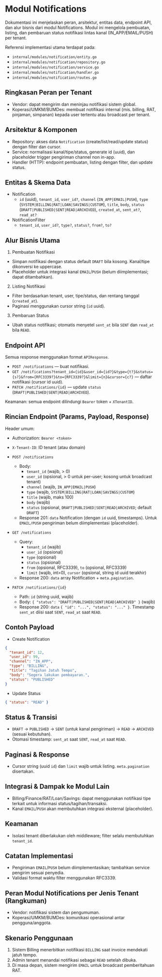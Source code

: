 # Modul Notifications

Dokumentasi ini menjelaskan peran, arsitektur, entitas data, endpoint API, dan alur bisnis dari modul Notifications. Modul ini mengelola pembuatan, listing, dan pembaruan status notifikasi lintas kanal (IN_APP/EMAIL/PUSH) per tenant.

Referensi implementasi utama terdapat pada:
- `internal/modules/notification/entity.go`
- `internal/modules/notification/repository.go`
- `internal/modules/notification/service.go`
- `internal/modules/notification/handler.go`
- `internal/modules/notification/routes.go`

## Ringkasan Peran per Tenant

- Vendor: dapat mengirim dan meninjau notifikasi sistem global.
- Koperasi/UMKM/BUMDes: membuat notifikasi internal (mis. billing, RAT, pinjaman, simpanan) kepada user tertentu atau broadcast per tenant.

## Arsitektur & Komponen

- Repository: akses data `Notification` (create/list/read/update status) dengan filter dan cursor.
- Service: normalisasi kanal/tipe/status, generate id (uuid), dan placeholder trigger pengiriman channel non in-app.
- Handler (HTTP): endpoint pembuatan, listing dengan filter, dan update status.

## Entitas & Skema Data

- Notification
  - `id` (uuid), `tenant_id`, `user_id?`, `channel` (`IN_APP|EMAIL|PUSH`), `type` (`SYSTEM|BILLING|RAT|LOAN|SAVINGS|CUSTOM`), `title`, `body`, `status` (`DRAFT|PUBLISHED|SENT|READ|ARCHIVED`), `created_at`, `sent_at?`, `read_at?`
- NotificationFilter
  - `tenant_id`, `user_id?`, `type?`, `status?`, `from?`, `to?`

## Alur Bisnis Utama

1) Pembuatan Notifikasi
- Simpan notifikasi dengan status default `DRAFT` bila kosong. Kanal/tipe dikonversi ke uppercase.
- Placeholder untuk integrasi kanal `EMAIL`/`PUSH` (belum diimplementasi; dapat ditambahkan).

2) Listing Notifikasi
- Filter berdasarkan tenant, user, tipe/status, dan rentang tanggal (`created_at`).
- Paginasi menggunakan cursor string (`id` uuid).

3) Pembaruan Status
- Ubah status notifikasi; otomatis menyetel `sent_at` bila `SENT` dan `read_at` bila `READ`.

## Endpoint API

Semua response menggunakan format `APIResponse`.

- `POST /notifications` — buat notifikasi.
- `GET /notifications?tenant_id={id}&user_id={id?}&type={t?}&status={s?}&from={RFC3339?}&to={RFC3339?}&limit={n}&cursor={c?}` — daftar notifikasi (cursor id uuid).
- `PATCH /notifications/{id}` — update `status` (`DRAFT|PUBLISHED|SENT|READ|ARCHIVED`).

Keamanan: semua endpoint dilindungi `Bearer` token + `XTenantID`.

## Rincian Endpoint (Params, Payload, Response)

Header umum:
- Authorization: `Bearer <token>`
- `X-Tenant-ID`: ID tenant (atau domain)

- `POST /notifications`
  - Body:
    - `tenant_id` (wajib, > 0)
    - `user_id` (opsional, > 0 untuk per-user; kosong untuk broadcast tenant)
    - `channel` (wajib, `IN_APP|EMAIL|PUSH`)
    - `type` (wajib, `SYSTEM|BILLING|RAT|LOAN|SAVINGS|CUSTOM`)
    - `title` (wajib, maks 100)
    - `body` (wajib)
    - `status` (opsional, `DRAFT|PUBLISHED|SENT|READ|ARCHIVED`; default `DRAFT`)
  - Response 201: `data` Notification (dengan `id` uuid, timestamps). Untuk `EMAIL/PUSH` pengiriman belum diimplementasi (placeholder).

- `GET /notifications`
  - Query:
    - `tenant_id` (wajib)
    - `user_id` (opsional)
    - `type` (opsional)
    - `status` (opsional)
    - `from` (opsional, RFC3339), `to` (opsional, RFC3339)
    - `limit` (wajib, int>0), `cursor` (opsional, string id uuid terakhir)
  - Response 200: `data` array Notification + `meta.pagination`.

- `PATCH /notifications/{id}`
  - Path: `id` (string uuid, wajib)
  - Body: `{ "status": "DRAFT|PUBLISHED|SENT|READ|ARCHIVED" }` (wajib)
  - Response 200: `data` `{ "id": "...", "status": "..." }`. Timestamp `sent_at` diisi saat `SENT`, `read_at` saat `READ`.

## Contoh Payload

- Create Notification
```json
{
  "tenant_id": 12,
  "user_id": 99,
  "channel": "IN_APP",
  "type": "BILLING",
  "title": "Tagihan Jatuh Tempo",
  "body": "Segera lakukan pembayaran.",
  "status": "PUBLISHED"
}
```

- Update Status
```json
{ "status": "READ" }
```

## Status & Transisi

- `DRAFT` → `PUBLISHED` → `SENT` (untuk kanal pengiriman) → `READ` → `ARCHIVED` (sesuai kebutuhan).
- Otomasi timestamp: `sent_at` saat `SENT`, `read_at` saat `READ`.

## Paginasi & Response

- Cursor string (uuid `id`) dan `limit` wajib untuk listing. `meta.pagination` disertakan.

## Integrasi & Dampak ke Modul Lain

- Billing/Finance/RAT/Loan/Savings: dapat menggunakan notifikasi tipe terkait untuk informasi status/tagihan/transaksi.
- Kanal `EMAIL`/`PUSH` akan membutuhkan integrasi eksternal (placeholder).

## Keamanan

- Isolasi tenant diberlakukan oleh middleware; filter selalu membutuhkan `tenant_id`.

## Catatan Implementasi

- Pengiriman `EMAIL`/`PUSH` belum diimplementasikan; tambahkan service pengirim sesuai penyedia.
- Validasi format waktu filter menggunakan RFC3339.

## Peran Modul Notifications per Jenis Tenant (Rangkuman)

- Vendor: notifikasi sistem dan pengumuman.
- Koperasi/UMKM/BUMDes: komunikasi operasional antar pengguna/anggota.

## Skenario Penggunaan

1. Sistem Billing menerbitkan notifikasi `BILLING` saat invoice mendekati jatuh tempo.
2. Admin tenant menandai notifikasi sebagai `READ` setelah dibuka.
3. Di masa depan, sistem mengirim `EMAIL` untuk broadcast pemberitahuan RAT.
